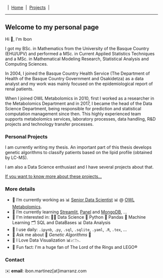 &nbsp;&nbsp;|&nbsp;&nbsp;[Home](index.md)&nbsp;&nbsp;|&nbsp;&nbsp;[Projects](projects.md)&nbsp;&nbsp;|&nbsp;&nbsp;

***

## Welcome to my personal page

Hi :wave:, I'm Ibon

I got my BSc. in Mathematics from the University of the Basque Country (EHU/UPV) and performed a MSc. in Current Applied Statistics Techniques and a MSc. in Mathematical Modeling Research, Statistical Analysis and Computing Sciences. 

In 2004, I joined the Basque Country Health Service (The Department of Health of the Basque Country Government and Osakidetza) as a data analyst and my work was mainly focused on the epidemiological report of renal patients. 

When I joined OWL Metabolomics in 2010, first I worked as a researcher in the Metabolomics Department and in 2017, I became the head of the Data Science Department, being responsible for prediction and statistical computation management since then. This highly experienced team supports metabolomics services, laboratory processes, data handling, R&D projects and technology transfer processes.

### Personal Projects

I am currently writing my thesis. An important part of this thesis develops genetic algorithms to classify patients based on the lipid profile (obtained by LC-MS).

I am also a Data Science enthusiast and I have several projects about that.

[If you want to know more about these projects...](projects.md) 

### More details


- :pushpin: I’m currently working as :bar_chart: [Senior Data Scientist](https://www.owlmetabolomics.com/management-team-member.aspx?member=22) :bar_chart: @ [OWL Metabolomics](https://www.owlmetabolomics.com/).
- :pushpin: I’m currently learning [Streamlit](https://docs.streamlit.io/), [Panel](https://panel.holoviz.org/#) and [MongoDB](https://github.com/mongodb/mongo), ...
- :pushpin: I'm interested in: :man_scientist: Data Science :snake: Python :panda_face: Pandas :robot: Machine Learning :card_index_dividers: SQL and DataBases :bar_chart: Data Analysis
- :pushpin: I use daily: `.ipynb`, `.py`, `.sql`, `.sqlite`, `.yaml`, `.R`, `.tex`, ...
- :pushpin: Ask me about :dna: _Genetic Algorithms_ :dna:
- :pushpin: I Love Data Visualization :bar_chart::chart_with_upwards_trend::chart_with_downwards_trend:.
- :pushpin: Fun fact: I'm a huge fan of The Lord of the Rings and LEGO&#xae; 


### Contact

:envelope: **email**: ibon.martinez[at]imarranz.com

<!--

***

:octocat: **GitHub**: [imarranz](https://github.com/imarranz)

***

:books: **ORCID**: [0000-0001-9483-8426](https://orcid.org/0000-0001-9483-8426)   
:books: **Scopus Author ID**: [55180708800](https://www.scopus.com/authid/detail.uri?authorId=55180708800)

https://www.codingwithricky.com/2021/05/10/intro-to-github-pages-create-a-simple-and-free-personal-website/
https://github.com/pages-themes/minimal
-->